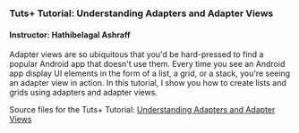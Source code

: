 ### Tuts+ Tutorial: Understanding Adapters and Adapter Views

#### Instructor: Hathibelagal Ashraff

Adapter views are so ubiquitous that you'd be hard-pressed to find a popular Android app that doesn't use them. Every time you see an Android app display UI elements in the form of a list, a grid, or a stack, you're seeing an adapter view in action. In this tutorial, I show you how to create lists and grids using adapters and adapter views.

Source files for the Tuts+ Tutorial: [Understanding Adapters and Adapter Views]()
